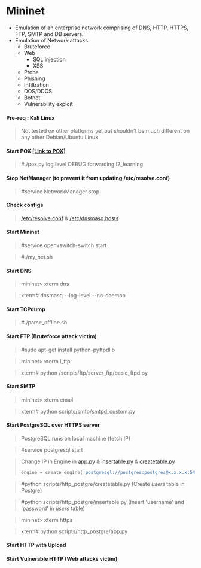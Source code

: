 # Mininet
* Emulation of an enterprise network comprising of DNS, HTTP, HTTPS, FTP, SMTP and DB servers.
* Emulation of Network attacks
  * Bruteforce
  * Web
    * SQL injection
    * XSS
  * Probe
  * Phishing
  * Infiltration
  * DOS/DDOS
  * Botnet
  * Vulnerability exploit
  
#### Pre-req : Kali Linux
> Not tested on other platforms yet but shouldn't be much different on any other Debian/Ubuntu Linux

#### Start POX [[Link to POX]](https://github.com/noxrepo/pox "POX Repo")
> #./pox.py log.level DEBUG forwarding.l2_learning

#### Stop NetManager (to prevent it from updating /etc/resolve.conf)
> #service NetworkManager stop

#### Check configs
> [/etc/resolve.conf](/resolve.conf) & [/etc/dnsmasq.hosts](/dnsmasq.hosts)

#### Start Mininet
> #service openvswitch-switch start

> #./my_net.sh

#### Start DNS
> mininet> xterm dns

> xterm# dnsmasq --log-level --no-daemon

#### Start TCPdump
> #./parse_offline.sh

#### Start FTP (Bruteforce attack victim)
> #sudo apt-get install python-pyftpdlib

> mininet> xterm l_ftp

> xterm# python /scripts/ftp/server_ftp/basic_ftpd.py

#### Start SMTP
> mininet> xterm email

> xterm# python scripts/smtp/smtpd_custom.py

#### Start PostgreSQL over HTTPS server
> PostgreSQL runs on local machine (fetch IP)

> #service postgresql start

> Change IP in Engine in [app.py](scripts/http_postgre/app.py) & [insertable.py](/scripts/http_postgre/insertable.py) & [createtable.py](scripts/http_postgre/createtable.py)
> ```python
> engine = create_engine('postgresql://postgres:postgres@x.x.x.x:5432/test', echo=True)
> ```

> #python scripts/http_postgre/createtable.py (Create *users* table in Postgre)

> #python scripts/http_postgre/insertable.py (Insert 'username' and 'password' in *users* table)

> mininet> xterm https

> xterm# python scripts/http_postgre/app.py

>

#### Start HTTP with Upload

#### Start Vulnerable HTTP (Web attacks victim)
